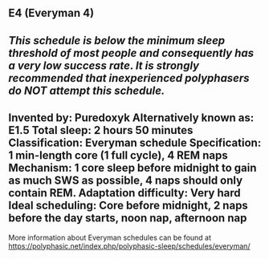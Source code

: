 E4 (Everyman 4)
-----------------------------------------------
*This schedule is* ***below the minimum sleep threshold of most people*** *and consequently has a* ***very low success rate***.  *It is* ***strongly recommended*** *that inexperienced polyphasers do* ***NOT*** *attempt this schedule.*
-----------------------------------------------
**Invented by**: Puredoxyk
**Alternatively known as**: E1.5
**Total sleep**: 2 hours 50 minutes
**Classification**: Everyman schedule
**Specification**: 1 min-length core (1 full cycle), 4 REM naps
**Mechanism**: 1 core sleep before midnight to gain as much SWS as possible, 4 naps should only contain REM.
**Adaptation difficulty**: Very hard
**Ideal scheduling**: Core before midnight, 2 naps before the day starts, noon nap, afternoon nap
-----------------------------------------------
More information about Everyman schedules can be found at <https://polyphasic.net/index.php/polyphasic-sleep/schedules/everyman/>
